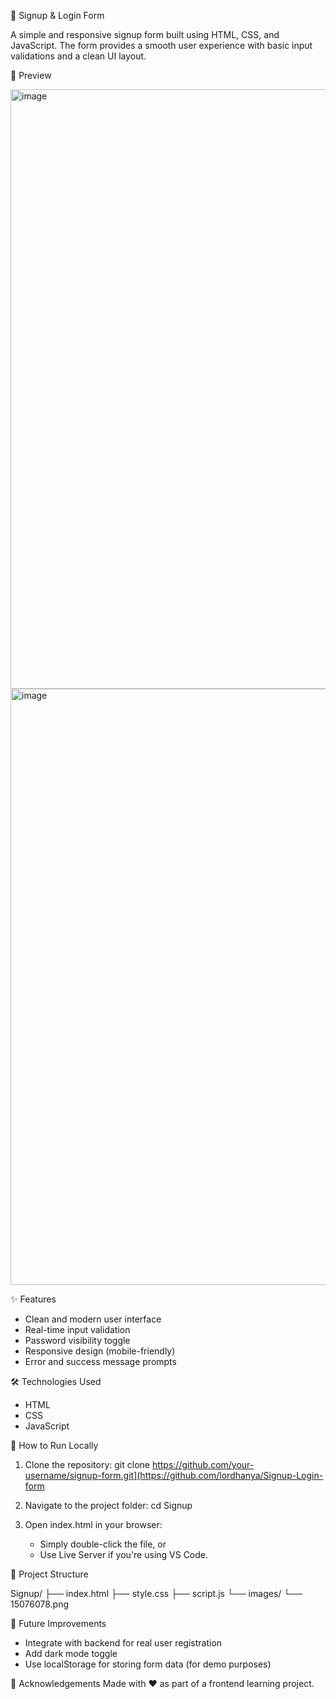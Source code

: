 
🔐 Signup & Login Form

A simple and responsive signup form built using HTML, CSS, and JavaScript. The form provides a smooth user experience with basic input validations and a clean UI layout.

📸 Preview

<img width="959" alt="image" src="https://github.com/user-attachments/assets/d525d179-01f4-4b57-a932-6dd855a44897" />
<img width="954" alt="image" src="https://github.com/user-attachments/assets/e3ba3002-de7c-410c-baa1-51c1a2b70f11" />

✨ Features
- Clean and modern user interface
- Real-time input validation
- Password visibility toggle
- Responsive design (mobile-friendly)
- Error and success message prompts

🛠️ Technologies Used
- HTML
- CSS
- JavaScript

🚀 How to Run Locally
1. Clone the repository:
   git clone https://github.com/your-username/signup-form.git](https://github.com/lordhanya/Signup-Login-form

2. Navigate to the project folder:
   cd Signup

3. Open index.html in your browser:
   - Simply double-click the file, or
   - Use Live Server if you're using VS Code.

📂 Project Structure

Signup/
  ├── index.html
  ├── style.css
  ├── script.js
  └── images/
        └── 15076078.png

📌 Future Improvements
- Integrate with backend for real user registration
- Add dark mode toggle
- Use localStorage for storing form data (for demo purposes)

🙌 Acknowledgements
Made with ❤️ as part of a frontend learning project.
